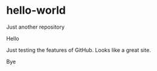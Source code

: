 # hello-world
Just another repository

Hello

Just testing the features of GitHub. Looks like a great site.

Bye
